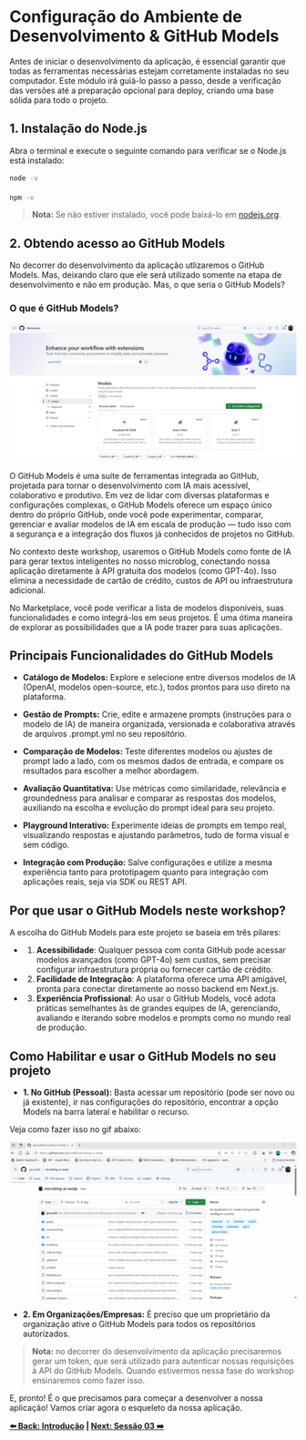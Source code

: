 # Configuração do Ambiente de Desenvolvimento & GitHub Models

Antes de iniciar o desenvolvimento da aplicação, é essencial garantir que todas as ferramentas necessárias estejam corretamente instaladas no seu computador. Este módulo irá guiá-lo passo a passo, desde a verificação das versões até a preparação opcional para deploy, criando uma base sólida para todo o projeto.

## 1. Instalação do Node.js

Abra o terminal e execute o seguinte comando para verificar se o Node.js está instalado:

```bash
node -v

npm -v
```

> **Nota:** Se não estiver instalado, você pode baixá-lo em [nodejs.org](https://nodejs.org/).

## 2. Obtendo acesso ao GitHub Models

No decorrer do desenvolvimento da aplicação utlizaremos o GitHub Models. Mas, deixando claro que ele será utilizado somente na etapa de desenvolvimento e não em produção. Mas, o que seria o GitHub Models?

### O que é GitHub Models?

![alt text](../../resources/images/gh-models.png)

O GitHub Models é uma suíte de ferramentas integrada ao GitHub, projetada para tornar o desenvolvimento com IA mais acessível, colaborativo e produtivo. Em vez de lidar com diversas plataformas e configurações complexas, o GitHub Models oferece um espaço único dentro do próprio GitHub, onde você pode experimentar, comparar, gerenciar e avaliar modelos de IA em escala de produção — tudo isso com a segurança e a integração dos fluxos já conhecidos de projetos no GitHub.

No contexto deste workshop, usaremos o GitHub Models como fonte de IA para gerar textos inteligentes no nosso microblog, conectando nossa aplicação diretamente à API gratuita dos modelos (como GPT-4o). Isso elimina a necessidade de cartão de crédito, custos de API ou infraestrutura adicional.

No Marketplace, você pode verificar a lista de modelos disponíveis, suas funcionalidades e como integrá-los em seus projetos. É uma ótima maneira de explorar as possibilidades que a IA pode trazer para suas aplicações.

## Principais Funcionalidades do GitHub Models

- **Catálogo de Modelos:** Explore e selecione entre diversos modelos de IA (OpenAI, modelos open-source, etc.), todos prontos para uso direto na plataforma.

- **Gestão de Prompts:** Crie, edite e armazene prompts (instruções para o modelo de IA) de maneira organizada, versionada e colaborativa através de arquivos .prompt.yml no seu repositório.

- **Comparação de Modelos:** Teste diferentes modelos ou ajustes de prompt lado a lado, com os mesmos dados de entrada, e compare os resultados para escolher a melhor abordagem.

- **Avaliação Quantitativa:** Use métricas como similaridade, relevância e groundedness para analisar e comparar as respostas dos modelos, auxiliando na escolha e evolução do prompt ideal para seu projeto.

- **Playground Interativo:** Experimente ideias de prompts em tempo real, visualizando respostas e ajustando parâmetros, tudo de forma visual e sem código.

- **Integração com Produção:** Salve configurações e utilize a mesma experiência tanto para prototipagem quanto para integração com aplicações reais, seja via SDK ou REST API.

## Por que usar o GitHub Models neste workshop?

A escolha do GitHub Models para este projeto se baseia em três pilares:

- 1. **Acessibilidade**: Qualquer pessoa com conta GitHub pode acessar modelos avançados (como GPT-4o) sem custos, sem precisar configurar infraestrutura própria ou fornecer cartão de crédito.

- 2. **Facilidade de Integração**: A plataforma oferece uma API amigável, pronta para conectar diretamente ao nosso backend em Next.js.

- 3. **Experiência Profissional**: Ao usar o GitHub Models, você adota práticas semelhantes às de grandes equipes de IA, gerenciando, avaliando e iterando sobre modelos e prompts como no mundo real de produção.

## Como Habilitar e usar o GitHub Models no seu projeto

- **1. No GitHub (Pessoal):**
Basta acessar um repositório (pode ser novo ou já existente), ir nas configurações do repositório, encontrar a opção Models na barra lateral e habilitar o recurso.

Veja como fazer isso no gif abaixo:

![Habilitando o GitHub Models](../../resources/images/gh-models-enable.gif)

- **2. Em Organizações/Empresas:**
É preciso que um proprietário da organização ative o GitHub Models para todos os repositórios autorizados.

> **Nota:** no decorrer do desenvolvimento da aplicação precisaremos gerar um token, que será utilizado para autenticar nossas requisições à API do GitHub Models. Quando estivermos nessa fase do workshop ensinaremos como fazer isso.

E, pronto! É o que precisamos para começar a desenvolver a nossa aplicação! Vamos criar agora o esqueleto da nossa aplicação.

**[⬅️ Back: Introdução](./02-configure-environment-gh-models.md) | [Next: Sessão 03 ➡️](./03-initial-project-nextjs.md)**